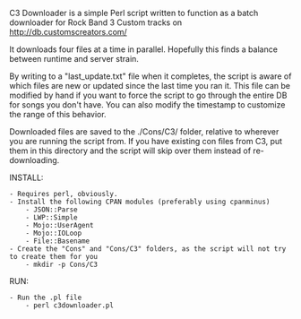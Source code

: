 C3 Downloader is a simple Perl script written to function as a batch downloader for Rock Band 3 Custom tracks on http://db.customscreators.com/

It downloads four files at a time in parallel. Hopefully this finds a balance between runtime and server strain.

By writing to a "last_update.txt" file when it completes, the script is aware of which files are new or updated since the last time you ran it.
This file can be modified by hand if you want to force the script to go through the entire DB for songs you don't have. You can also modify the timestamp to customize the range of this behavior.

Downloaded files are saved to the ./Cons/C3/ folder, relative to wherever you are running the script from.
If you have existing con files from C3, put them in this directory and the script will skip over them instead of re-downloading.

INSTALL:

    - Requires perl, obviously. 
    - Install the following CPAN modules (preferably using cpanminus)
        - JSON::Parse
        - LWP::Simple
        - Mojo::UserAgent
        - Mojo::IOLoop
        - File::Basename
    - Create the "Cons" and "Cons/C3" folders, as the script will not try to create them for you
        - mkdir -p Cons/C3

RUN:

    - Run the .pl file
        - perl c3downloader.pl
